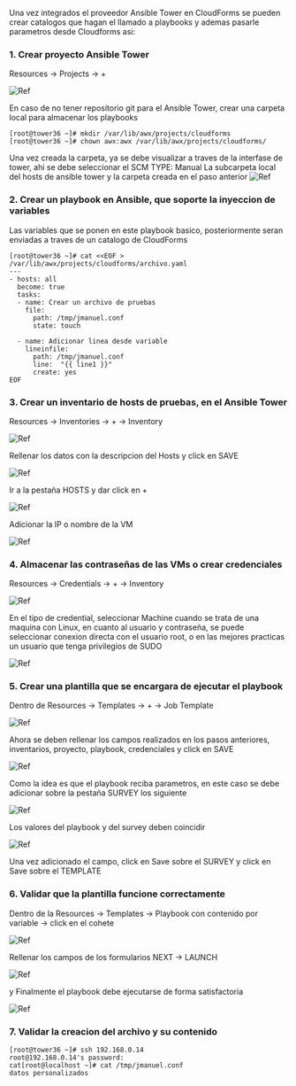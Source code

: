 Una vez integrados el proveedor Ansible Tower en CloudForms se pueden crear catalogos que hagan el llamado a playbooks y ademas pasarle parametros desde Cloudforms asi:

### 1. Crear proyecto Ansible Tower
Resources -> Projects -> +

![Ref](images/tower7.png)

En caso de no tener repositorio git para el Ansible Tower, crear una carpeta local para almacenar los playbooks
```
[root@tower36 ~]# mkdir /var/lib/awx/projects/cloudforms
[root@tower36 ~]# chown awx:awx /var/lib/awx/projects/cloudforms/
```

Una vez creada la carpeta, ya se debe visualizar a traves de la interfase de tower, ahi se debe seleccionar el SCM TYPE: Manual    La subcarpeta local del hosts de ansible tower y la carpeta creada en el paso anterior
![Ref](images/tower8.png)


### 2. Crear un playbook en Ansible, que soporte la inyeccion de variables
Las variables que se ponen en este playbook basico, posteriormente seran enviadas a traves de un catalogo de CloudForms

```
[root@tower36 ~]# cat <<EOF > /var/lib/awx/projects/cloudforms/archivo.yaml
---
- hosts: all
  become: true
  tasks:
  - name: Crear un archivo de pruebas
    file:
      path: /tmp/jmanuel.conf
      state: touch

  - name: Adicionar linea desde variable
    lineinfile:
      path: /tmp/jmanuel.conf
      line:  "{{ line1 }}"
      create: yes
EOF
```

### 3. Crear un inventario de hosts de pruebas, en el Ansible Tower
Resources -> Inventories -> + -> Inventory

![Ref](images/tower1.png)

Rellenar los datos con la descripcion del Hosts y click en SAVE

![Ref](images/tower2.png)

Ir a la pestaña HOSTS y dar click en + 

![Ref](images/tower3.png)

Adicionar la IP o nombre de la VM

![Ref](images/tower4.png)

### 4. Almacenar las contraseñas de las VMs o crear credenciales

Resources -> Credentials -> + -> Inventory

![Ref](images/tower5.png)

En el tipo de credential, seleccionar Machine cuando se trata de una maquina con Linux, en cuanto al usuario y contraseña, se puede seleccionar conexion directa con el usuario root, o en las mejores practicas un usuario que tenga privilegios de SUDO

![Ref](images/tower6.png)

### 5. Crear una plantilla que se encargara de ejecutar el playbook

Dentro de Resources -> Templates -> + -> Job Template

![Ref](images/tower9.png)

Ahora se deben rellenar los campos realizados en los pasos anteriores, inventarios, proyecto, playbook, credenciales y click en SAVE

![Ref](images/tower10.png)

Como la idea es que el playbook reciba parametros, en este caso se debe adicionar sobre la pestaña SURVEY los siguiente

![Ref](images/tower11.png)

Los valores del playbook y del survey deben coincidir

![Ref](images/tower12.png)


Una vez adicionado el campo, click en Save sobre el SURVEY y click en Save sobre el TEMPLATE

### 6. Validar que la plantilla funcione correctamente

Dentro de la Resources -> Templates -> Playbook con contenido por variable -> click en el cohete

![Ref](images/tower13.png)

Rellenar los campos de los formularios NEXT -> LAUNCH

![Ref](images/tower14.png)

y Finalmente el playbook debe ejecutarse de forma satisfactoria

![Ref](images/tower15.png)


### 7. Validar la creacion del archivo y su contenido
```
[root@tower36 ~]# ssh 192.168.0.14
root@192.168.0.14's password:
cat[root@localhost ~]# cat /tmp/jmanuel.conf
datos personalizados
```








